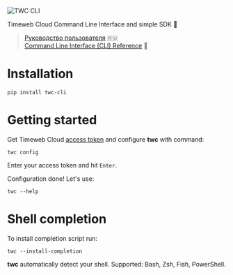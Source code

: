 ![TWC CLI](https://github.com/timeweb-cloud/twc/blob/master/artwork/light.svg)

Timeweb Cloud Command Line Interface and simple SDK 💫

> [Руководство пользователя](https://github.com/timeweb-cloud/twc/blob/master/docs/ru/README.md) 🇷🇺  
> [Command Line Interface (CLI) Reference](https://github.com/timeweb-cloud/twc/blob/master/docs/ru/CLI_REFERENCE.md) 📜

# Installation

```
pip install twc-cli
```

# Getting started

Get Timeweb Cloud [access token](https://timeweb.cloud/my/api-keys) and
configure **twc** with command:

```
twc config
```

Enter your access token and hit `Enter`.

Configuration done! Let's use:

```
twc --help
```

# Shell completion

To install completion script run:

```
twc --install-completion
```

**twc** automatically detect your shell. Supported: Bash, Zsh, Fish, PowerShell.

